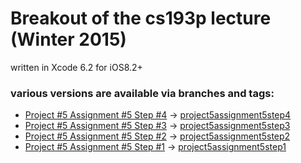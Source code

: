 # Breakout of the cs193p lecture (Winter 2015)

written in Xcode 6.2 for iOS8.2+


### various versions are available via branches and tags:

+ [Project #5 Assignment #5 Step #4](http://cs193p.m2m.at/cs193p-project-5-assignment-5-step-4-the-alert-winter-2015/) -> [project5assignment5step4](https://github.com/m2mtech/breakout-2015/tree/project5assignment5step4)
+ [Project #5 Assignment #5 Step #3](http://cs193p.m2m.at/cs193p-project-5-assignment-5-step-3-the-bricks-winter-2015/) -> [project5assignment5step3](https://github.com/m2mtech/breakout-2015/tree/project5assignment5step3)
+ [Project #5 Assignment #5 Step #2](http://cs193p.m2m.at/cs193p-project-5-assignment-5-step-2-the-paddle-winter-2015/) -> [project5assignment5step2](https://github.com/m2mtech/breakout-2015/tree/project5assignment5step2)
+ [Project #5 Assignment #5 Step #1](http://cs193p.m2m.at/cs193p-project-5-assignment-5-step-1-the-ball-winter-2015/) -> [project5assignment5step1](https://github.com/m2mtech/breakout-2015/tree/project5assignment5step1)
